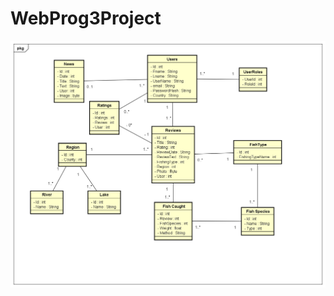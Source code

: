 # WebProg3Project


![Class Diagram](https://github.com/S00141500/WebProg3Project/blob/master/Class%20Diagram%20web3.png)
